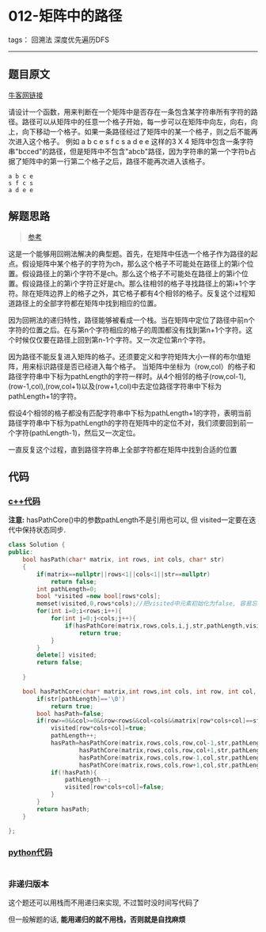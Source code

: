 # 012-矩阵中的路径

tags： 回溯法 深度优先遍历DFS

---

## 题目原文

[牛客网链接](https://www.nowcoder.com/questionTerminal/c61c6999eecb4b8f88a98f66b273a3cc)

请设计一个函数，用来判断在一个矩阵中是否存在一条包含某字符串所有字符的路径。路径可以从矩阵中的任意一个格子开始，每一步可以在矩阵中向左，向右，向上，向下移动一个格子。如果一条路径经过了矩阵中的某一个格子，则之后不能再次进入这个格子。 例如 a b c e s f c s a d e e 这样的3 X 4 矩阵中包含一条字符串"bcced"的路径，但是矩阵中不包含"abcb"路径，因为字符串的第一个字符b占据了矩阵中的第一行第二个格子之后，路径不能再次进入该格子。

```
a b c e 
s f c s 
a d e e
```

## 解题思路

> [参考](https://www.cnblogs.com/tianzeng/p/10134445.html)

这是一个能够用回朔法解决的典型题。首先，在矩阵中任选一个格子作为路径的起点。假设矩阵中某个格子的字符为ch，那么这个格子不可能处在路径上的第i个位置。假设路径上的第i个字符不是ch。那么这个格子不可能处在路径上的第i个位置。假设路径上的第i个字符正好是ch。那么往相邻的格子寻找路径上的第i+1个字符。除在矩阵边界上的格子之外，其它格子都有4个相邻的格子。反复这个过程知道路径上的全部字符都在矩阵中找到相应的位置。


因为回朔法的递归特性，路径能够被看成一个栈。当在矩阵中定位了路径中前n个字符的位置之后。在与第n个字符相应的格子的周围都没有找到第n+1个字符。这个时候仅仅要在路径上回到第n-1个字符。又一次定位第n个字符。

因为路径不能反复进入矩阵的格子。还须要定义和字符矩阵大小一样的布尔值矩阵，用来标识路径是否已经进入每个格子。 
当矩阵中坐标为（row,col）的格子和路径字符串中下标为pathLength的字符一样时。从4个相邻的格子(row,col-1),(row-1,col),(row,col+1)以及(row+1,col)中去定位路径字符串中下标为pathLength+1的字符。 

假设4个相邻的格子都没有匹配字符串中下标为pathLength+1的字符，表明当前路径字符串中下标为pathLength的字符在矩阵中的定位不对，我们须要回到前一个字符(pathLength-1)，然后又一次定位。


一直反复这个过程，直到路径字符串上全部字符都在矩阵中找到合适的位置

## 代码

### [c++代码](./src/cpp/012-矩阵中的路径.cpp)

**注意:** hasPathCore()中的参数pathLength不是引用也可以, 但 visited一定要在迭代中保持状态同步.

```c++
class Solution {
public:
    bool hasPath(char* matrix, int rows, int cols, char* str)
    {
        if(matrix==nullptr||rows<1||cols<1||str==nullptr)
            return false;
        int pathLength=0;
        bool *visited =new bool[rows*cols];
        memset(visited,0,rows*cols);//把visited中元素初始化为false, 容易忘记
        for(int i=0;i<rows;i++){
            for(int j=0;j<cols;j++){
                if(hasPathCore(matrix,rows,cols,i,j,str,pathLength,visited))
                    return true;
            }
        }
        delete[] visited;
        return false;
    
    }

    bool hasPathCore(char* matrix,int rows,int cols, int row, int col, const char* str, int& pathLength, bool* visited){
        if(str[pathLength]=='\0')
            return true;
        bool hasPath=false;
        if(row>=0&&col>=0&&row<rows&&col<cols&&matrix[row*cols+col]==str[pathLength]&&!visited[row*cols+col]){
            visited[row*cols+col]=true;
            pathLength++;
            hasPath=hasPathCore(matrix,rows,cols,row,col-1,str,pathLength,visited)||
                    hasPathCore(matrix,rows,cols,row,col+1,str,pathLength,visited)||
                    hasPathCore(matrix,rows,cols,row-1,col,str,pathLength,visited)||
                    hasPathCore(matrix,rows,cols,row+1,col,str,pathLength,visited);
            if(!hasPath){
                pathLength--;
                visited[row*cols+col]=false;
            }
        }
        return hasPath;
    }

};
```

### [python代码](./src/python/012-矩阵中的路径.py)

```python

```

### 非递归版本

这个题还可以用栈而不用递归来实现, 不过暂时没时间写代码了

但一般解题的话, **能用递归的就不用栈，否则就是自找麻烦**